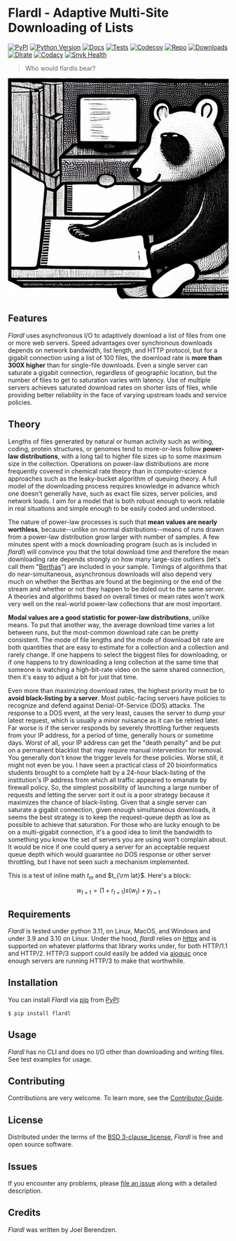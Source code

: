 # Flardl - Adaptive Multi-Site Downloading of Lists

[![PyPI](https://img.shields.io/pypi/v/flardl.svg)][pypi status]
[![Python Version](https://img.shields.io/pypi/pyversions/flardl)][pypi status]
[![Docs](https://img.shields.io/readthedocs/flardl/latest.svg?label=Read%20the%20Docs)][read the docs]
[![Tests](https://github.com/hydrationdynamics/flardl/workflows/Tests/badge.svg)][tests]
[![Codecov](https://codecov.io/gh/hydrationdynamics/flardl/branch/main/graph/badge.svg)][codecov]
[![Repo](https://img.shields.io/github/last-commit/hydrationdynamics/flardl)][repo]
[![Downloads](https://pepy.tech/badge/flardl)][downloads]
[![Dlrate](https://img.shields.io/pypi/dm/flardl)][dlrate]
[![Codacy](https://app.codacy.com/project/badge/Grade/5d86ff69c31d4f8d98ace806a21270dd)][codacy]
[![Snyk Health](https://snyk.io/advisor/python/flardl/badge.svg)][snyk]

[pypi status]: https://pypi.org/project/flardl/
[read the docs]: https://flardl.readthedocs.io/
[tests]: https://github.com/hydrationdynamics/flardl/actions?workflow=Tests
[codecov]: https://app.codecov.io/gh/hydrationdynamics/flardl
[repo]: https://github.com/hydrationdynamics/flardl
[downloads]: https://pepy.tech/project/flardl
[dlrate]: https://github.com/hydrationdynamics/flardl
[codacy]: https://www.codacy.com/gh/hydrationdynamics/flardl?utm_source=github.com&utm_medium=referral&utm_content=hydrationdynamics/zeigen&utm_campaign=Badge_Grade
[snyk]: https://snyk.io/advisor/python/flardl

> Who would flardls bear?

[![logo](https://raw.githubusercontent.com/hydrationdynamics/flardl/main/docs/_static/flardl_bear.png)][logo license]

[logo license]: https://raw.githubusercontent.com/hydrationdynamics/flardl/main/LICENSE.logo.txt

## Features

_Flardl_ uses asynchronous I/O to adaptively download a list of files from one
or more web servers. Speed advantages over synchronous downloads depends on
network bandwidth, list length, and HTTP protocol, but for a gigabit
connection using a list of 100 files, the download rate is
**more than 300X higher** than for single-file downloads. Even a single
server can saturate a gigabit connection, regardless of geographic
location, but the number of files to get to saturation varies with
latency. Use of multiple servers achieves saturated download rates on
shorter lists of files, while providing better reliability in the face
of varying upstream loads and service policies.

## Theory

Lengths of files generated by natural or human activity such as writing,
coding, protein structures, or genomes tend to more-or-less follow
**power-law distributions**, with a long tail to higher file sizes up to some maximum size
in the collection. Operations on power-law distributions are more frequently
covered in chemical rate theory than in computer-science approaches such as
the leaky-bucket algorithm of queuing theory. A full model of the downloading
process requires knowledge in advance which one doesn't generally have, such
as exact file sizes, server policies, and network loads. I aim for a model
that is both robust enough to work reliable in real situations and simple
enough to be easily coded and understood.

The nature of power-law processes is such that **mean values are nearly
worthless**, because--unlike on normal distributions--means of runs drawn
from a power-law distribution grow larger with number of samples. A few
minutes spent with a mock downloading program (such as is included in
_flardl_) will convince you that the total download time and therefore
the mean downloading rate depends strongly on how many large-size
outliers (let's call them
"[Berthas](<https://en.wikipedia.org/wiki/Big_Bertha_(howitzer)>)")
are included in your sample. Timings of algorithms that do
near-simultaneous, asynchronous downloads will also depend very much on
whether the Berthas are found at the beginning or the end of the
stream and whether or not they happen to be doled out to the same server.
A theories and algorithms based on overall times or mean rates won't
work very well on the real-world power-law collections that are most
important.

**Modal values are a good statistic for power-law distributions**, unlike
means. To put that another way, the average download time varies a lot
between runs, but the most-common download rate can be pretty
consistent. The mode of file lengths and the mode of download bit rate
are both quantities that are easy to estimate for a
collection and a collection and rarely change. If one happens to select
the biggest files for downloading, or if one happens to try downloading
a long collection at the same time that someone is watching a high-bit-rate
video on the same shared connection, then it's easy to adjust a bit
for just that time.

Even more than maximizing download rates, the highest priority must
be to **avoid black-listing by a server**. Most public-facing servers
have policies to recognize and defend against Denial-Of-Service (DOS)
attacks. The response to a DOS event, at the very least, causes the server to
dump your latest request, which is usually a minor nuisance
as it can be retried later. Far worse is
if the server responds by severely throttling further requests from your
IP address, for a period of time, generally hours or sometime days.
Worst of all, your IP address can get the "death penalty" and be put
on a permanent blacklist that may require manual intervention for
removal. You generally don't know the trigger levels for these policies.
Worse still, it might not even be you. I have seen a practical class
of 20 bioinformatics students brought to a complete halt
by a 24-hour black-listing of the institution's IP address from which
all traffic appeared to emanate by firewall policy. So, the simplest
possibility of launching a large number of requests and letting the
server sort it out is a poor strategy because it maximizes the chance
of black-listing. Given that a single server can saturate a gigabit
connection, given enough simultaneous downloads, it seems the best
strategy is to keep the request-queue depth as low as possible to
achieve that saturation. For those who are lucky enough to be on
a multi-gigabit connection, it's a good idea to limit the bandwidth
to something you know the set of servers you are using won't complain
about. It would be nice if one could query a server for an acceptable
request queue depth which would guarantee no DOS response or other
server throttling, but I have not seen such a mechanism implemented.

This is a test of inline math $t_{m}$ and $t_{\rm lat}$. Here's a block:

$$
w_{t+1} = (1 + r_{t+1}) s(w_t) + y_{t+1}
$$

## Requirements

_Flardl_ is tested under python 3.11, on Linux, MacOS, and
Windows and under 3.9 and 3.10 on Linux. Under the hood,
_flardl_ relies on [httpx](https://www.python-httpx.org/) and is supported
on whatever platforms that library works under, for both HTTP/1.1 and HTTP/2.
HTTP/3 support could easily be added via
[aioquic](https://github.com/aiortc/aioquic) once enough servers are
running HTTP/3 to make that worthwhile.

## Installation

You can install _Flardl_ via [pip] from [PyPI]:

```console
$ pip install flardl
```

## Usage

_Flardl_ has no CLI and does no I/O other than downloading and writing
files. See test examples for usage.

## Contributing

Contributions are very welcome.
To learn more, see the [Contributor Guide].

## License

Distributed under the terms of the [BSD 3-clause_license][license],
_Flardl_ is free and open source software.

## Issues

If you encounter any problems,
please [file an issue] along with a detailed description.

## Credits

_Flardl_ was written by Joel Berendzen.

[pypi]: https://pypi.org/
[file an issue]: https://github.com/hydrationdynamics/flardl/issues
[pip]: https://pip.pypa.io/

<!-- github-only -->

[license]: https://github.com/hydrationdynamics/flardl/blob/main/LICENSE
[contributor guide]: https://github.com/hydrationdynamics/flardl/blob/main/CONTRIBUTING.md
